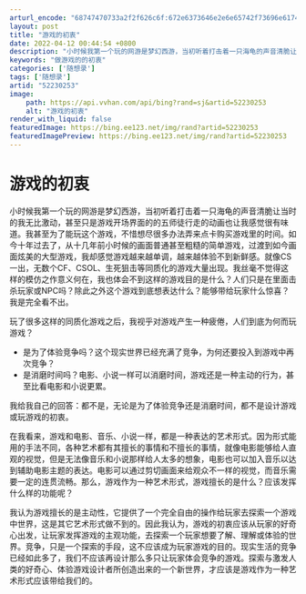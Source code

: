 ```yaml
---
arturl_encode: "68747470733a2f2f626c6f:672e6373646e2e6e65742f73696e61745f3234323239383533:2f61727469636c652f64657461696c732f3532323330323533"
layout: post
title: "游戏的初衷"
date: 2022-04-12 00:44:54 +0800
description: "小时候我第一个玩的网游是梦幻西游，当初听着打击着一只海龟的声音清脆让当时的我"
keywords: "做游戏的的初衷"
categories: ['随想录']
tags: ['随想录']
artid: "52230253"
image:
    path: https://api.vvhan.com/api/bing?rand=sj&artid=52230253
    alt: "游戏的初衷"
render_with_liquid: false
featuredImage: https://bing.ee123.net/img/rand?artid=52230253
featuredImagePreview: https://bing.ee123.net/img/rand?artid=52230253
---
```


# 游戏的初衷

小时候我第一个玩的网游是梦幻西游，当初听着打击着一只海龟的声音清脆让当时的我无比激动，甚至只是游戏开场界面的的五师徒行走的动画也让我感觉很有味道。我甚至为了能玩这个游戏，不惜想尽很多办法弄来点卡购买游戏里的时间。如今十年过去了，从十几年前小时候的画面普通甚至粗糙的简单游戏，过渡到如今画面炫美的大型游戏，我却感觉游戏越来越单调，越来越体验不到新鲜感。就像CS一出，无数个CF、CSOL、生死狙击等同质化的游戏大量出现。我丝毫不觉得这样的模仿之作意义何在，我也体会不到这样的游戏目的是什么？人们只是在里面击杀玩家或NPC吗？除此之外这个游戏到底想表达什么？能够带给玩家什么惊喜？我是完全看不出。
  
玩了很多这样的同质化游戏之后，我视乎对游戏产生一种疲倦，人们到底为何而玩游戏？

* 是为了体验竞争吗？这个现实世界已经充满了竞争，为何还要投入到游戏中再次竞争？
* 是消磨时间吗？电影、小说一样可以消磨时间，游戏还是一种主动的行为，甚至比看电影和小说更累。

我给我自己的回答：都不是，无论是为了体验竞争还是消磨时间，都不是设计游戏或玩游戏的初衷。

在我看来，游戏和电影、音乐、小说一样，都是一种表达的艺术形式。因为形式能用的手法不同，各种艺术都有其擅长的事情和不擅长的事情，就像电影能够给人直观的视觉，但是无法像音乐和小说那样给人太多的想象，电影也可以加入音乐以达到辅助电影主题的表达。电影可以通过剪切画面来给观众不一样的视觉，而音乐需要一定的连贯流畅。那么，游戏作为一种艺术形式，游戏擅长的是什么？应该发挥什么样的功能呢？

我认为游戏擅长的是主动性，它提供了一个完全自由的操作给玩家去探索一个游戏中世界，这是其它艺术形式做不到的。因此我认为，游戏的初衷应该从玩家的好奇心出发，让玩家发挥游戏的主观功能，去探索一个玩家想要了解、理解或体验的世界。竞争，只是一个探索的手段，这不应该成为玩家游戏的目的。现实生活的竞争已经如此多了，我们不应该再设计那么多只让玩家体会竞争的游戏。探索与激发人类的好奇心、体验游戏设计者所创造出来的一个新世界，才应该是游戏作为一种艺术形式应该带给我们的。